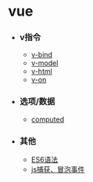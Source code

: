 # vue
- ### v指令
  - [v-bind](v/v-bind.md)
  - [v-model](v/v-model.md)
  - [v-html](v/v-html.md)
  - [v-on](v/v-on.md)

- ### 选项/数据
  - [computed](v/computed.md)

- ### 其他
  - [ES6语法](v/ES6.md)
  - [js捕获、冒泡事件](v/jsBubble.md)
